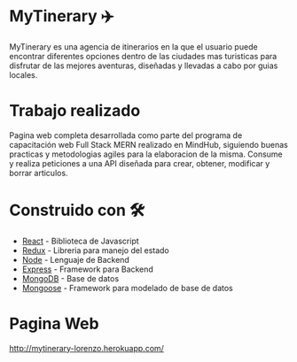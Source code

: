 # MyTinerary ✈️

MyTinerary es una agencia de itinerarios en la que el usuario puede encontrar diferentes opciones dentro de las ciudades mas turisticas para disfrutar de las mejores aventuras, diseñadas y llevadas a cabo por guias locales.

# Trabajo realizado

Pagina web completa desarrollada como parte del programa de capacitación web Full Stack MERN realizado en MindHub, siguiendo buenas practicas y metodologias agiles para la elaboracion de la misma. Consume y realiza peticiones a una API diseñada para crear, obtener, modificar y borrar articulos.

# Construido con 🛠️

* [React](https://es.reactjs.org/) - Biblioteca de Javascript
* [Redux](https://es.redux.js.org/) - Libreria para manejo del estado
* [Node](https://nodejs.org/es/) - Lenguaje de Backend
* [Express](https://expressjs.com/es/) - Framework para Backend
* [MongoDB](https://www.mongodb.com/) - Base de datos
* [Mongoose](https://mongoosejs.com/) - Framework para modelado de base de datos

# Pagina Web 
http://mytinerary-lorenzo.herokuapp.com/
